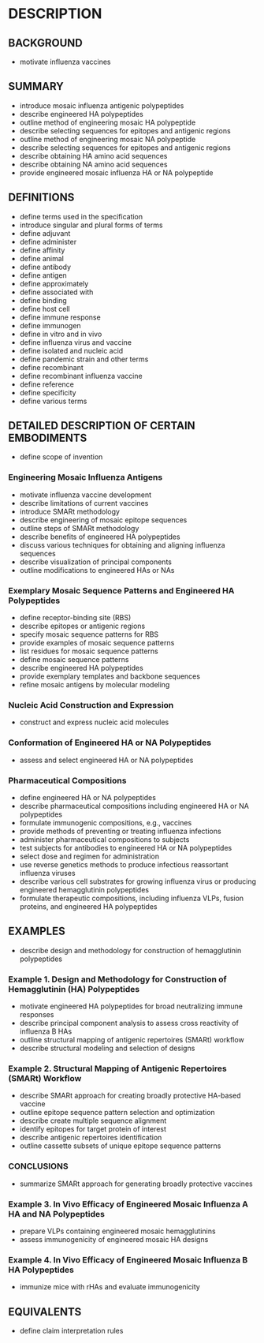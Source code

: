 # DESCRIPTION

## BACKGROUND

- motivate influenza vaccines

## SUMMARY

- introduce mosaic influenza antigenic polypeptides
- describe engineered HA polypeptides
- outline method of engineering mosaic HA polypeptide
- describe selecting sequences for epitopes and antigenic regions
- outline method of engineering mosaic NA polypeptide
- describe selecting sequences for epitopes and antigenic regions
- describe obtaining HA amino acid sequences
- describe obtaining NA amino acid sequences
- provide engineered mosaic influenza HA or NA polypeptide

## DEFINITIONS

- define terms used in the specification
- introduce singular and plural forms of terms
- define adjuvant
- define administer
- define affinity
- define animal
- define antibody
- define antigen
- define approximately
- define associated with
- define binding
- define host cell
- define immune response
- define immunogen
- define in vitro and in vivo
- define influenza virus and vaccine
- define isolated and nucleic acid
- define pandemic strain and other terms
- define recombinant
- define recombinant influenza vaccine
- define reference
- define specificity
- define various terms

## DETAILED DESCRIPTION OF CERTAIN EMBODIMENTS

- define scope of invention

### Engineering Mosaic Influenza Antigens

- motivate influenza vaccine development
- describe limitations of current vaccines
- introduce SMARt methodology
- describe engineering of mosaic epitope sequences
- outline steps of SMARt methodology
- describe benefits of engineered HA polypeptides
- discuss various techniques for obtaining and aligning influenza sequences
- describe visualization of principal components
- outline modifications to engineered HAs or NAs

### Exemplary Mosaic Sequence Patterns and Engineered HA Polypeptides

- define receptor-binding site (RBS)
- describe epitopes or antigenic regions
- specify mosaic sequence patterns for RBS
- provide examples of mosaic sequence patterns
- list residues for mosaic sequence patterns
- define mosaic sequence patterns
- describe engineered HA polypeptides
- provide exemplary templates and backbone sequences
- refine mosaic antigens by molecular modeling

### Nucleic Acid Construction and Expression

- construct and express nucleic acid molecules

### Conformation of Engineered HA or NA Polypeptides

- assess and select engineered HA or NA polypeptides

### Pharmaceutical Compositions

- define engineered HA or NA polypeptides
- describe pharmaceutical compositions including engineered HA or NA polypeptides
- formulate immunogenic compositions, e.g., vaccines
- provide methods of preventing or treating influenza infections
- administer pharmaceutical compositions to subjects
- test subjects for antibodies to engineered HA or NA polypeptides
- select dose and regimen for administration
- use reverse genetics methods to produce infectious reassortant influenza viruses
- describe various cell substrates for growing influenza virus or producing engineered hemagglutinin polypeptides
- formulate therapeutic compositions, including influenza VLPs, fusion proteins, and engineered HA polypeptides

## EXAMPLES

- describe design and methodology for construction of hemagglutinin polypeptides

### Example 1. Design and Methodology for Construction of Hemagglutinin (HA) Polypeptides

- motivate engineered HA polypeptides for broad neutralizing immune responses
- describe principal component analysis to assess cross reactivity of influenza B HAs
- outline structural mapping of antigenic repertoires (SMARt) workflow
- describe structural modeling and selection of designs

### Example 2. Structural Mapping of Antigenic Repertoires (SMARt) Workflow

- describe SMARt approach for creating broadly protective HA-based vaccine
- outline epitope sequence pattern selection and optimization
- describe create multiple sequence alignment
- identify epitopes for target protein of interest
- describe antigenic repertoires identification
- outline cassette subsets of unique epitope sequence patterns

### CONCLUSIONS

- summarize SMARt approach for generating broadly protective vaccines

### Example 3. In Vivo Efficacy of Engineered Mosaic Influenza A HA and NA Polypeptides

- prepare VLPs containing engineered mosaic hemagglutinins
- assess immunogenicity of engineered mosaic HA designs

### Example 4. In Vivo Efficacy of Engineered Mosaic Influenza B HA Polypeptides

- immunize mice with rHAs and evaluate immunogenicity

## EQUIVALENTS

- define claim interpretation rules

